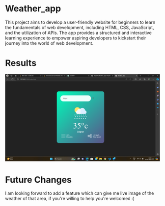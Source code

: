 
# Weather_app
This project aims to develop a user-friendly website for beginners to learn the fundamentals of web development, including HTML, CSS, JavaScript, and the utilization of APIs. The app provides a structured and interactive learning experience to empower aspiring developers to kickstart their journey into the world of web development.

# Results
![Screenshot](images/ss.png)

# Future Changes
I am looking forward to add a feature which can give me live image of the weather of that area, if you're willing to help you're welcomed :)







